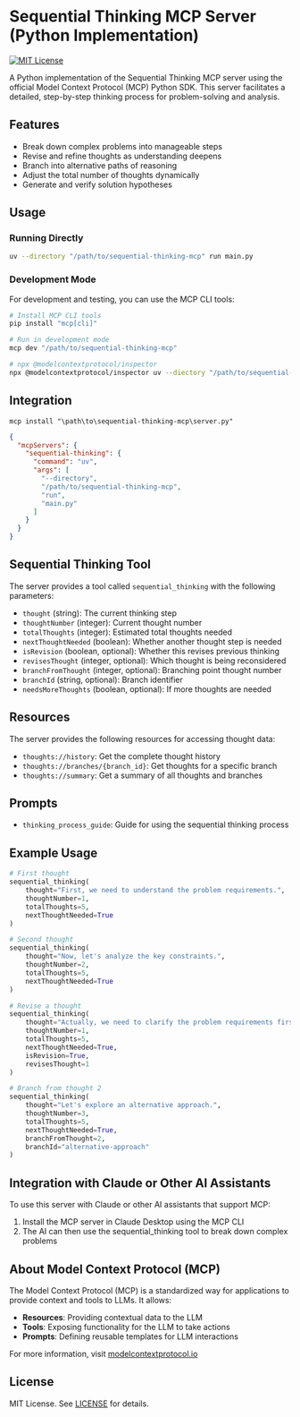 # Sequential Thinking MCP Server (Python Implementation)

<p align="left">
  <a href="LICENSE">
    <img src="https://img.shields.io/badge/License-MIT-yellow.svg" alt="MIT License">
  </a>
</p>



A Python implementation of the Sequential Thinking MCP server using the official Model Context Protocol (MCP) Python SDK. This server facilitates a detailed, step-by-step thinking process for problem-solving and analysis.

## Features

- Break down complex problems into manageable steps
- Revise and refine thoughts as understanding deepens
- Branch into alternative paths of reasoning
- Adjust the total number of thoughts dynamically
- Generate and verify solution hypotheses

## Usage

### Running Directly

```bash
uv --directory "/path/to/sequential-thinking-mcp" run main.py
```

### Development Mode

For development and testing, you can use the MCP CLI tools:

```bash
# Install MCP CLI tools
pip install "mcp[cli]"

# Run in development mode
mcp dev "/path/to/sequential-thinking-mcp"

# npx @modelcontextprotocol/inspector
npx @modelcontextprotocol/inspector uv --diectory "/path/to/sequential-thinking-mcp" run main.py
```

## Integration

```
mcp install "\path\to\sequential-thinking-mcp\server.py"
```

```json
{
  "mcpServers": {
    "sequential-thinking": {
      "command": "uv",
      "args": [
        "--directory",
        "/path/to/sequential-thinking-mcp",
        "run",
        "main.py"
      ]
    }
  }
}
```

## Sequential Thinking Tool

The server provides a tool called `sequential_thinking` with the following parameters:

- `thought` (string): The current thinking step
- `thoughtNumber` (integer): Current thought number
- `totalThoughts` (integer): Estimated total thoughts needed
- `nextThoughtNeeded` (boolean): Whether another thought step is needed
- `isRevision` (boolean, optional): Whether this revises previous thinking
- `revisesThought` (integer, optional): Which thought is being reconsidered
- `branchFromThought` (integer, optional): Branching point thought number
- `branchId` (string, optional): Branch identifier
- `needsMoreThoughts` (boolean, optional): If more thoughts are needed

## Resources

The server provides the following resources for accessing thought data:

- `thoughts://history`: Get the complete thought history
- `thoughts://branches/{branch_id}`: Get thoughts for a specific branch
- `thoughts://summary`: Get a summary of all thoughts and branches

## Prompts

- `thinking_process_guide`: Guide for using the sequential thinking process

## Example Usage

```python
# First thought
sequential_thinking(
    thought="First, we need to understand the problem requirements.",
    thoughtNumber=1,
    totalThoughts=5,
    nextThoughtNeeded=True
)

# Second thought
sequential_thinking(
    thought="Now, let's analyze the key constraints.",
    thoughtNumber=2,
    totalThoughts=5,
    nextThoughtNeeded=True
)

# Revise a thought
sequential_thinking(
    thought="Actually, we need to clarify the problem requirements first.",
    thoughtNumber=1,
    totalThoughts=5,
    nextThoughtNeeded=True,
    isRevision=True,
    revisesThought=1
)

# Branch from thought 2
sequential_thinking(
    thought="Let's explore an alternative approach.",
    thoughtNumber=3,
    totalThoughts=5,
    nextThoughtNeeded=True,
    branchFromThought=2,
    branchId="alternative-approach"
)
```

## Integration with Claude or Other AI Assistants

To use this server with Claude or other AI assistants that support MCP:

1. Install the MCP server in Claude Desktop using the MCP CLI
2. The AI can then use the sequential_thinking tool to break down complex problems

## About Model Context Protocol (MCP)

The Model Context Protocol (MCP) is a standardized way for applications to provide context and tools to LLMs. It allows:

- **Resources**: Providing contextual data to the LLM
- **Tools**: Exposing functionality for the LLM to take actions
- **Prompts**: Defining reusable templates for LLM interactions

For more information, visit [modelcontextprotocol.io](https://modelcontextprotocol.io)

## License

MIT License. See [LICENSE](LICENSE) for details.
